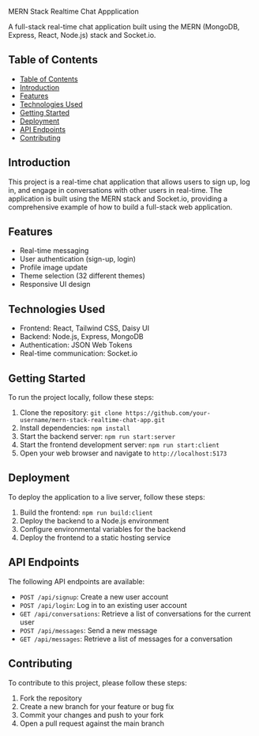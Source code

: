 MERN Stack Realtime Chat Appplication

A full-stack real-time chat application built using the MERN (MongoDB, Express, React, Node.js) stack and Socket.io.

## Table of Contents

- [Table of Contents](#table-of-contents)
- [Introduction](#introduction)
- [Features](#features)
- [Technologies Used](#technologies-used)
- [Getting Started](#getting-started)
- [Deployment](#deployment)
- [API Endpoints](#api-endpoints)
- [Contributing](#contributing)


## Introduction

This project is a real-time chat application that allows users to sign up, log in, and engage in conversations with other users in real-time. The application is built using the MERN stack and Socket.io, providing a comprehensive example of how to build a full-stack web application.

## Features

* Real-time messaging
* User authentication (sign-up, login)
* Profile image update
* Theme selection (32 different themes)
* Responsive UI design

## Technologies Used

* Frontend: React, Tailwind CSS, Daisy UI
* Backend: Node.js, Express, MongoDB
* Authentication: JSON Web Tokens
* Real-time communication: Socket.io

## Getting Started

To run the project locally, follow these steps:

1. Clone the repository: `git clone https://github.com/your-username/mern-stack-realtime-chat-app.git`
2. Install dependencies: `npm install`
3. Start the backend server: `npm run start:server`
4. Start the frontend development server: `npm run start:client`
5. Open your web browser and navigate to `http://localhost:5173`

## Deployment

To deploy the application to a live server, follow these steps:

1. Build the frontend: `npm run build:client`
2. Deploy the backend to a Node.js environment
3. Configure environmental variables for the backend
4. Deploy the frontend to a static hosting service

## API Endpoints

The following API endpoints are available:

* `POST /api/signup`: Create a new user account
* `POST /api/login`: Log in to an existing user account
* `GET /api/conversations`: Retrieve a list of conversations for the current user
* `POST /api/messages`: Send a new message
* `GET /api/messages`: Retrieve a list of messages for a conversation

## Contributing

To contribute to this project, please follow these steps:

1. Fork the repository
2. Create a new branch for your feature or bug fix
3. Commit your changes and push to your fork
4. Open a pull request against the main branch

